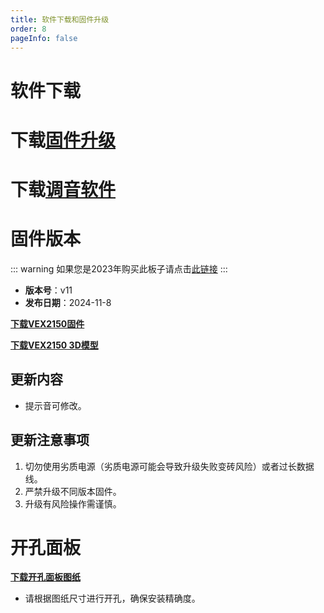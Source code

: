 ```yaml
---
title: 软件下载和固件升级
order: 8
pageInfo: false
---
```

# 软件下载
# 下载[固件升级](https://likeyou156156.online:9000/lky/tools/MV_Assisant_Tools_2021_V3.0.9T(2023.05.29).exe)
# 下载[调音软件](https://likeyou156156.online:9000/lky/tools/ACPWorkbench_24bit.exe)

# 固件版本
::: warning
如果您是2023年购买此板子请点击[此链接](/firmware/)
:::
- **版本号**：v11
- **发布日期**：2024-11-8

**[下载VEX2150固件](https://likeyou156156.online:9000/lky/VEX/VEX2150/bin/VEX202_2150-2024-11-8.mva)**

**[下载VEX2150 3D模型](https://likeyou156156.online:9000/lky/3D/VEX202_2150.step)**

## 更新内容
- 提示音可修改。


## 更新注意事项
1. 切勿使用劣质电源（劣质电源可能会导致升级失败变砖风险）或者过长数据线。
2. 严禁升级不同版本固件。
3. 升级有风险操作需谨慎。

# 开孔面板
**[下载开孔面板图纸](/image/按键面板孔距.bak)**
- 请根据图纸尺寸进行开孔，确保安装精确度。